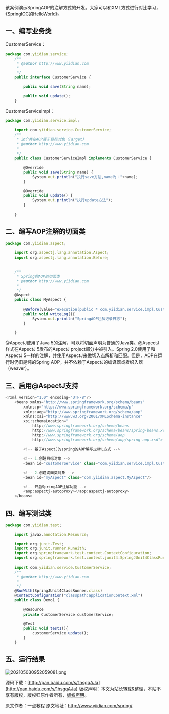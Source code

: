 


该案例演示SpringAOP的注解方式的开发。大家可以和XML方式进行对比学习，《[SpringIOC的HelloWorld](http://www.yiidian.com/spring/ioc-helloworld.html)》。

## **一、编写业务类**

CustomerService：

```js 
package com.yiidian.service;
    /**
     * @author http://www.yiidian.com
     *
     */
    public interface CustomerService {
    
    	public void save(String name);
    	
    	public void update();
    }
```

CustomerServiceImpl：


```js 
package com.yiidian.service.impl;
    
    import com.yiidian.service.CustomerService;
    /**
     * 这个类在AOP属于目标对象（Target)
     * @author http://www.yiidian.com
     *
     */
    public class CustomerServiceImpl implements CustomerService {
    
    	@Override
    	public void save(String name) {
    		System.out.println("执行save方法,name为："+name);
    	}
    
    	@Override
    	public void update() {
    		System.out.println("执行update方法");
    	}
    
    }
```

## **二、编写AOP注解的切面类**


```js 
package com.yiidian.aspect;
    
    import org.aspectj.lang.annotation.Aspect;
    import org.aspectj.lang.annotation.Before;
    
    
    /**
     * Spring的AOP的切面类
     * @author http://www.yiidian.com
     *
     */
    @Aspect
    public class MyAspect {
    
    	@Before(value="execution(public * com.yiidian.service.impl.CustomerServiceImpl.*(..))")
    	public void writeLog(){
    		System.out.println("SpringAOP注解记录日志");
    	}
    
    }
```

@AspectJ使用了Java 5的注解，可以将切面声明为普通的Java类。@AspectJ样式在AspectJ 5发布的AspectJ project部分中被引入。Spring 2.0使用了和AspectJ 5一样的注解，并使用AspectJ来做切入点解析和匹配。但是，AOP在运行时仍旧是纯的Spring AOP，并不依赖于AspectJ的编译器或者织入器（weaver）。

## **三、启用@AspectJ支持**


```js 
<?xml version="1.0" encoding="UTF-8"?>
    <beans xmlns="http://www.springframework.org/schema/beans"
    	xmlns:p="http://www.springframework.org/schema/p"
    	xmlns:aop="http://www.springframework.org/schema/aop"
        xmlns:xsi="http://www.w3.org/2001/XMLSchema-instance"
        xsi:schemaLocation="
            http://www.springframework.org/schema/beans 
            http://www.springframework.org/schema/beans/spring-beans.xsd
            http://www.springframework.org/schema/aop 
            http://www.springframework.org/schema/aop/spring-aop.xsd">
    
    	<!-- 基于AspectJ的spring的AOP编写之XML方式 -->
    	
    	<!-- 1.创建目标对象 -->
    	<bean id="customerService" class="com.yiidian.service.impl.CustomerServiceImpl"/>
    	
    	<!-- 2.创建切面类对象 -->
    	<bean id="myAspect" class="com.yiidian.aspect.MyAspect"/>
    	
    	<!-- 开启SpringAOP注解功能 -->
    	<aop:aspectj-autoproxy></aop:aspectj-autoproxy>
    </beans>
```

## **四、编写测试类**


```js 
package com.yiidian.test;
    
    import javax.annotation.Resource;
    
    import org.junit.Test;
    import org.junit.runner.RunWith;
    import org.springframework.test.context.ContextConfiguration;
    import org.springframework.test.context.junit4.SpringJUnit4ClassRunner;
    
    import com.yiidian.service.CustomerService;
    /**
     * @author http://www.yiidian.com
     *
     */
    @RunWith(SpringJUnit4ClassRunner.class)
    @ContextConfiguration("classpath:applicationContext.xml")
    public class Demo1 {
    
    	@Resource
    	private CustomerService customerService;
    	
    	@Test
    	public void test1(){
    		customerService.update();
    	}
    }
```

## **五、运行结果**

![202105030952059081.png](https://gitee.com/hezhiyuan007/java-study/raw/master/images/Spring/a3aab5e4-e8d4-432e-9ae3-9c7151ea9303.png)

源码下载：[http://pan.baidu.com/s/1hsgqAJa](http://pan.baidu.com/s/1hsgqAJa)
版权声明：本文为站长转载&整理，本站不享有版权，版权归原作者所有，[版权声明](https://gitee.com/hezhiyuan007/java-notes/raw/master/disclaimer.md)。




原文作者：一点教程 原文地址：http://www.yiidian.com/spring/